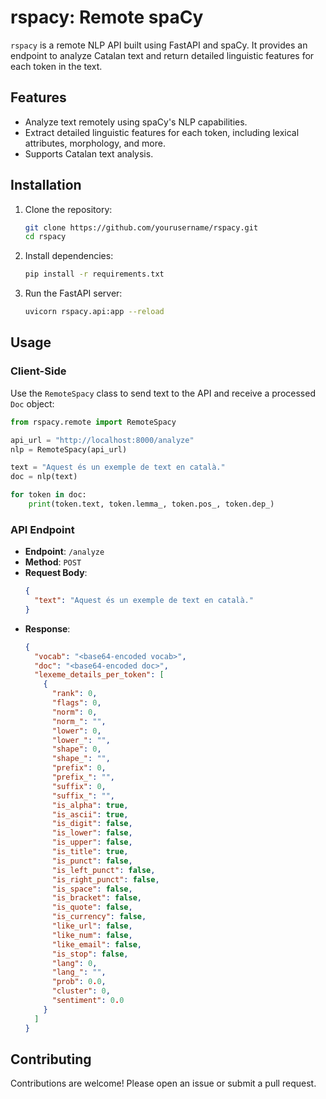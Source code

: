 # rspacy: Remote spaCy

`rspacy` is a remote NLP API built using FastAPI and spaCy. It provides an endpoint to analyze Catalan text and return detailed linguistic features for each token in the text.

## Features
- Analyze text remotely using spaCy's NLP capabilities.
- Extract detailed linguistic features for each token, including lexical attributes, morphology, and more.
- Supports Catalan text analysis.

## Installation
1. Clone the repository:
   ```bash
   git clone https://github.com/yourusername/rspacy.git
   cd rspacy
   ```

2. Install dependencies:
   ```bash
   pip install -r requirements.txt
   ```

3. Run the FastAPI server:
   ```bash
   uvicorn rspacy.api:app --reload
   ```

## Usage
### Client-Side
Use the `RemoteSpacy` class to send text to the API and receive a processed `Doc` object:
```python
from rspacy.remote import RemoteSpacy

api_url = "http://localhost:8000/analyze"
nlp = RemoteSpacy(api_url)

text = "Aquest és un exemple de text en català."
doc = nlp(text)

for token in doc:
    print(token.text, token.lemma_, token.pos_, token.dep_)
```

### API Endpoint
- **Endpoint**: `/analyze`
- **Method**: `POST`
- **Request Body**:
  ```json
  {
    "text": "Aquest és un exemple de text en català."
  }
  ```
- **Response**:
  ```json
  {
    "vocab": "<base64-encoded vocab>",
    "doc": "<base64-encoded doc>",
    "lexeme_details_per_token": [
      {
        "rank": 0,
        "flags": 0,
        "norm": 0,
        "norm_": "",
        "lower": 0,
        "lower_": "",
        "shape": 0,
        "shape_": "",
        "prefix": 0,
        "prefix_": "",
        "suffix": 0,
        "suffix_": "",
        "is_alpha": true,
        "is_ascii": true,
        "is_digit": false,
        "is_lower": false,
        "is_upper": false,
        "is_title": true,
        "is_punct": false,
        "is_left_punct": false,
        "is_right_punct": false,
        "is_space": false,
        "is_bracket": false,
        "is_quote": false,
        "is_currency": false,
        "like_url": false,
        "like_num": false,
        "like_email": false,
        "is_stop": false,
        "lang": 0,
        "lang_": "",
        "prob": 0.0,
        "cluster": 0,
        "sentiment": 0.0
      }
    ]
  }
  ```

## Contributing
Contributions are welcome! Please open an issue or submit a pull request.
